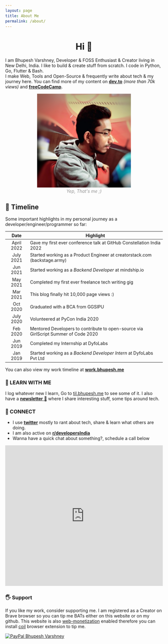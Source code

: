 ```yaml
---
layout: page
title: About Me
permalink: /about/
---
```


<!--<style type="text/css">
	input[type=text],textarea {
	  width: 100%;
	  padding: 12px 20px;
	  margin: 8px 0;
	  display: inline-block;
	  border: 1px solid #ccc;
	  border-radius: 4px;
	  box-sizing: border-box;
	}

	input[type=submit] {
	  width: 100%;
	  background-color: #7C10DC;
	  color: white;
	  padding: 14px 20px;
	  margin: 8px 0;
	  border: none;
	  border-radius: 20px;
	  cursor: pointer;
	}

	input[type=submit]:hover {
	  background-color: #464ec4;
	}

	input[type=email] {
	 width: 100%;
	 padding: 12px 20px;
	 margin: 8px 0;
	 display: inline-block;
	 border: 1px solid #ccc;
         border-radius: 4px;
         box-sizing: border-box;
	}

</style>
-->
<h1 align="center">Hi 👋</h1>

I am Bhupesh Varshney, Developer & FOSS Enthusiast & Creator living in New Delhi, India. I like to build & create stuff from scratch.
I code in Python, Go, Flutter & Bash.<br>
I make Web, Tools and Open-Source & frequently write about tech & my journey here. You can find more of my content on [**dev.to**](https://dev.to/bhupesh) _(more than 70k views)_ and [**freeCodeCamp**](https://www.freecodecamp.org/news/author/bhupesh/).
<br>
<center>
<img alt="Bhupesh Varshney Profile Image" src="https://raw.githubusercontent.com/Bhupesh-V/Bhupesh-V.github.io/master/images/profile1.jpg" height="300px">
<figcaption align="center" style="color: #939393;"><i>Yep, That's me ;)</i></figcaption>
</center>

## 📅️ Timeline

Some important highlights in my personal journey as a developer/engineer/programmer so far:

|    Date   | Highlight                                                                           |
|:---------:|-------------------------------------------------------------------------------------|
| April 2022 | Gave my first ever conference talk at GitHub Constellation India 2022              |
| July 2021 | Started working as a Product Engineer at creatorstack.com (backstage.army)          |
|  Jun 2021 | Started working as a _Backend Developer_ at mindship.io                             |
|  May 2021 | Completed my first ever freelance tech writing gig                                  |
|  Mar 2021 | This blog finally hit 10,000 page views :)                                          |
|  Oct 2020 | Graduated with a BCA from GGSIPU                                                    |
| July 2020 | Volunteered at PyCon India 2020                                                     |
|  Feb 2020 | Mentored Developers to contribute to open-source via GirlScript Summer of Code 2020 |
|  Jun 2019 | Completed my Internship at DyfoLabs                                                 |
|  Jan 2019 | Started working as a _Backend Developer Intern_ at DyfoLabs Pvt Ltd                 |

You can also view my work timeline at <a href="https://work.bhupesh.me"  class="mark"><b>work.bhupesh.me</b></a>

<!-- ### 🌐 API
I am availabe as an API too 😜,

<img alt="Bhupesh's API" src="https://raw.githubusercontent.com/Bhupesh-V/Bhupesh-V.github.io/master/images/blog6.png" height="200px">
 -->

### 📖 LEARN WITH ME
I log whatever new I learn, Go to <a href="https://til.bhupesh.me"  class="mark">til.bhupesh.me</a> to see some of it. I also have a [**newsletter** 🚀](https://buttondown.email/bhupesh) where I share interesting stuff, some tips around tech.

### 🦄 CONNECT
- I use [**twitter**](https://twitter.com/bhupeshimself) mostly to rant about tech, share & learn what others are doing.
- I am also active on [**r/developersIndia**](https://www.reddit.com/r/developersIndia/)
- Wanna have a quick chat about something?, schedule a call below

<center>
<iframe style="height:450px;width:100%;border:none;overflow:hidden;" src="https://app.cal.com/bhupesh" frameborder="0" allowfullscreen></iframe>
</center>

### 🖐 Support 
If you like my work, consider supporting me. I am registered as a Creator on Brave browser so you can tip me BATs either on this website or on my github. This website is also [web-monetization](https://community.webmonetization.org/) enabled therefore you can install [coil](https://coil.com/) browser extension to tip me.

<!-- <a href="https://liberapay.com/bhupesh/donate">
	<img alt="Donate using Liberapay" src="https://liberapay.com/assets/widgets/donate.svg" height="40">
        </a>&nbsp; -->
<!-- <a href="https://ko-fi.com/bhupesh">
	<img title="ko-fi/bhupesh" alt="Support on ko-fi" src="https://user-images.githubusercontent.com/34342551/88784787-12507980-d1ae-11ea-82fe-f55753340168.png" width="185">
        </a>&nbsp; -->
<a href="https://paypal.me/BhupeshVarshney">
	<img title="PayPal Bhupesh Varshney" alt="PayPal Bhupesh Varshney" src="https://img.shields.io/badge/PayPal-00457C?style=for-the-badge&logo=paypal&logoColor=white" width="120">
</a>

<!-- <div id="contactform"> -->
<!-- <form enctype="text/plain" action="https://docs.google.com/forms/d/e/1FAIpQLSfim3RiM1NLrTszkwOv2uJ8mFMfZR6WZU-qKK6oRUlgA9vjuw/formResponse?" target="hidden_iframe" onsubmit="submitted=true;"> -->
<!-- <input type="email" name="entry.389706550" id="entry.389706550" placeholder="yo@hello.com" required /> -->
<!-- <input type="text" name="entry.1867581834" id="entry.1867581834" placeholder="Name" required /> -->
<!-- <textarea style="overflow:auto;resize:none;" name="entry.973008035" id="entry.973008035" placeholder="Send me a Hi.👋 :)" rows="4"></textarea> -->
<!-- <input type="submit" id="contact-button" value="Send" onclick="msg()"> -->
<!-- </form> -->
<!-- <iframe name="hidden_iframe" id="hidden_iframe" style="display:none;" onload="if(submitted) { clear()}"></iframe> -->
<!-- </div> -->

